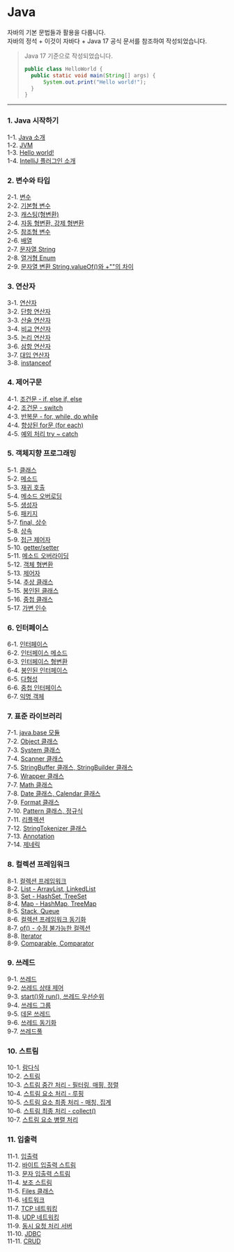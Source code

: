 # Java
자바의 기본 문법들과 활용을 다룹니다. <br/>
자바의 정석 + 이것이 자바다 + Java 17 공식 문서를 참조하여 작성되었습니다.

>Java 17 기준으로 작성되었습니다.
> ```java
> public class HelloWorld {
>   public static void main(String[] args) {
>       System.out.print("Hello world!");
>   }
> }
>```

<hr/>

### 1. Java 시작하기
1-1. [Java 소개](https://velog.io/@bami/Java-Java) <br/>
1-2. [JVM](https://velog.io/@bami/Java-JVM-%EC%9E%90%EB%B0%94-%EA%B0%80%EC%83%81-%EB%A8%B8%EC%8B%A0) <br/>
1-3. [Hello world!](https://velog.io/@bami/Java-Hello-world) <br/>
1-4. [IntelliJ 플러그인 소개](https://velog.io/@bami/IntelliJ-%ED%94%8C%EB%9F%AC%EA%B7%B8%EC%9D%B8) <br/>

### 2. 변수와 타입
2-1. [변수](https://velog.io/@bami/Java-%EB%B3%80%EC%88%98) <br/>
2-2. [기본형 변수](https://velog.io/@bami/Java-%EB%B3%80%EC%88%98-%ED%83%80%EC%9E%85-%EA%B8%B0%EB%B3%B8%ED%98%95) <br/>
2-3. [캐스팅(형변환)](https://velog.io/@bami/Java-%EC%BA%90%EC%8A%A4%ED%8C%85) <br/>
2-4. [자동 형변환, 강제 형변환](https://velog.io/@bami/Java-%EC%9E%90%EB%8F%99-%ED%98%95%EB%B3%80%ED%99%98-%EA%B0%95%EC%A0%9C-%ED%98%95%EB%B3%80%ED%99%98) <br/>
2-5. [참조형 변수](https://velog.io/@bami/Java-%EB%B3%80%EC%88%98-%ED%83%80%EC%9E%85-%EC%B0%B8%EC%A1%B0%ED%98%95) <br/>
2-6. [배열](https://velog.io/@bami/Java-%EB%B0%B0%EC%97%B4) <br/>
2-7. [문자열 String](https://velog.io/@bami/Java-%EB%AC%B8%EC%9E%90%EC%97%B4-%ED%83%80%EC%9E%85-String) <br/>
2-8. [열거형 Enum](https://velog.io/@bami/Java-%EC%97%B4%EA%B1%B0%ED%98%95-Enum) <br/>
2-9. [문자열 변환 String.valueOf()와 +""의 차이](https://velog.io/@bami/Java-String.valueOf%EC%99%80-%EC%9D%98-%EC%B0%A8%EC%9D%B4) <br/>

### 3. 연산자
3-1. [연산자](https://velog.io/@bami/Java-%EC%97%B0%EC%82%B0%EC%9E%90) <br/>
3-2. [단항 연산자](https://velog.io/@bami/Java-%EB%8B%A8%ED%95%AD-%EC%97%B0%EC%82%B0%EC%9E%90) <br/>
3-3. [산술 연산자](https://velog.io/@bami/Java-%EC%82%B0%EC%88%A0-%EC%97%B0%EC%82%B0%EC%9E%90) <br/>
3-4. [비교 연산자](https://velog.io/@bami/Java-%EB%B9%84%EA%B5%90-%EC%97%B0%EC%82%B0%EC%9E%90) <br/>
3-5. [논리 연산자](https://velog.io/@bami/Java-%EB%85%BC%EB%A6%AC-%EC%97%B0%EC%82%B0%EC%9E%90) <br/>
3-6. [삼항 연산자](https://velog.io/@bami/Java-%EC%82%BC%ED%95%AD-%EC%97%B0%EC%82%B0%EC%9E%90) <br/>
3-7. [대입 연산자](https://velog.io/@bami/Java-%EB%8C%80%EC%9E%85-%EC%97%B0%EC%82%B0%EC%9E%90) <br/>
3-8. [instanceof](https://velog.io/@bami/Java-instanceof-%EC%97%B0%EC%82%B0%EC%9E%90) <br/>

### 4. 제어구문
4-1. [조건문 - if, else if, else](https://velog.io/@bami/Java-%EC%A1%B0%EA%B1%B4%EB%AC%B8-if-elseif-else) <br/>
4-2. [조건문 - switch](https://velog.io/@bami/Java-%EC%A1%B0%EA%B1%B4%EB%AC%B8-switch) <br/>
4-3. [반복문 - for, while, do while](https://velog.io/@bami/Java-%EB%B0%98%EB%B3%B5%EB%AC%B8) <br/>
4-4. [향상된 for문 (for each)](https://velog.io/@bami/Java-%ED%96%A5%EC%83%81%EB%90%9C-for%EB%AC%B8-ke2utfee) <br/>
4-5. [예외 처리 try ~ catch](https://velog.io/@bami/Java-%EC%98%88%EC%99%B8%EC%B2%98%EB%A6%AC-try-catch) <br/>

### 5. 객체지향 프로그래밍
5-1. [클래스](https://velog.io/@bami/Java-%ED%81%B4%EB%9E%98%EC%8A%A4) <br/>
5-2. [메소드](https://velog.io/@bami/Java-%EB%A9%94%EC%86%8C%EB%93%9C) <br/>
5-3. [재귀 호출](https://velog.io/@bami/Java-%EC%9E%AC%EA%B7%80%ED%98%B8%EC%B6%9C) <br/>
5-4. [메소드 오버로딩](https://velog.io/@bami/Java-%EB%A9%94%EC%86%8C%EB%93%9C-%EC%98%A4%EB%B2%84%EB%A1%9C%EB%94%A9) <br/>
5-5. [생성자](https://velog.io/@bami/Java-%EC%83%9D%EC%84%B1%EC%9E%90) <br/>
5-6. [패키지](https://velog.io/@bami/Java-%ED%8C%A8%ED%82%A4%EC%A7%80) <br/>
5-7. [final, 상수](https://velog.io/@bami/Java-final%EA%B3%BC-%EC%83%81%EC%88%98) <br/>
5-8. [상속](https://velog.io/@bami/Java-%EC%83%81%EC%86%8D) <br/>
5-9. [접근 제어자](https://velog.io/@bami/Java-%EC%A0%91%EA%B7%BC-%EC%A0%9C%EC%96%B4%EC%9E%90) <br/>
5-10. [getter/setter](https://velog.io/@bami/Java-getter-setter) <br/>
5-11. [메소드 오버라이딩](https://velog.io/@bami/Java-%EB%A9%94%EC%86%8C%EB%93%9C-%EC%98%A4%EB%B2%84%EB%9D%BC%EC%9D%B4%EB%94%A9) <br/>
5-12. [객체 형변환](https://velog.io/@bami/Java-%EA%B0%9D%EC%B2%B4-%ED%98%95%EB%B3%80%ED%99%98) <br/>
5-13. [제어자](https://velog.io/@bami/Java-%EC%A0%9C%EC%96%B4%EC%9E%90-Modifier) <br/>
5-14. [추상 클래스](https://velog.io/@bami/Java-%EC%B6%94%EC%83%81%ED%81%B4%EB%9E%98%EC%8A%A4-knha0cye) <br/>
5-15. [봉인된 클래스](https://velog.io/@bami/Java-%EB%B4%89%EC%9D%B8%EB%90%9C-%ED%81%B4%EB%9E%98%EC%8A%A4) <br/>
5-16. [중첩 클래스](https://velog.io/@bami/Java-%EC%A4%91%EC%B2%A9-%ED%81%B4%EB%9E%98%EC%8A%A4) <br/>
5-17. [가변 인수](https://velog.io/@bami/Java-%EA%B0%80%EB%B3%80%EC%9D%B8t%EC%88%98-Varargs) <br/>

### 6. 인터페이스
6-1. [인터페이스](https://velog.io/@bami/Java-%EC%9D%B8%ED%84%B0%ED%8E%98%EC%9D%B4%EC%8A%A4) <br/>
6-2. [인터페이스 메소드](https://velog.io/@bami/Java-%EC%9D%B8%ED%84%B0%ED%8E%98%EC%9D%B4%EC%8A%A4-%EB%A9%94%EC%86%8C%EB%93%9C) <br/>
6-3. [인터페이스 형변환](https://velog.io/@bami/Java-%EC%9D%B8%ED%84%B0%ED%8E%98%EC%9D%B4%EC%8A%A4-%ED%83%80%EC%9E%85-%EB%B3%80%ED%99%98) <br/>
6-4. [봉인된 인터페이스](https://velog.io/@bami/Java-%EB%B4%89%EC%9D%B8%EB%90%9C-%EC%9D%B8%ED%84%B0%ED%8E%98%EC%9D%B4%EC%8A%A4) <br/>
6-5. [다형성](https://velog.io/@bami/Java-%EB%8B%A4%ED%98%95%EC%84%B1) <br/>
6-6. [중첩 인터페이스](https://velog.io/@bami/Java-%EC%A4%91%EC%B2%A9-%EC%9D%B8%ED%84%B0%ED%8E%98%EC%9D%B4%EC%8A%A4) <br/>
6-7. [익명 객체](https://velog.io/@bami/Java-%EC%9D%B5%EB%AA%85-%EA%B0%9D%EC%B2%B4) <br/>

### 7. 표준 라이브러리
7-1. [java.base 모듈](https://velog.io/@bami/Java-java.base-module) <br/>
7-2. [Object 클래스](https://velog.io/@bami/Java-Object-%ED%81%B4%EB%9E%98%EC%8A%A4) <br/>
7-3. [System 클래스](https://velog.io/@bami/Java-System-%ED%81%B4%EB%9E%98%EC%8A%A4) <br/>
7-4. [Scanner 클래스](https://velog.io/@bami/Java-%EC%BD%98%EC%86%94%EC%97%90%EC%84%9C-%EB%8D%B0%EC%9D%B4%ED%84%B0-%EC%9E%85%EB%A0%A5%ED%95%98%EA%B8%B0) <br/>
7-5. [StringBuffer 클래스, StringBuilder 클래스](https://velog.io/@bami/Java-StringBufferStringBuilder-%ED%81%B4%EB%9E%98%EC%8A%A4) <br/>
7-6. [Wrapper 클래스](https://velog.io/@bami/Java-Wrapper-%ED%81%B4%EB%9E%98%EC%8A%A4) <br/>
7-7. [Math 클래스](https://velog.io/@bami/Java-Math-%ED%81%B4%EB%9E%98%EC%8A%A4) <br/>
7-8. [Date 클래스, Calendar 클래스](https://velog.io/@bami/Java-Date-%ED%81%B4%EB%9E%98%EC%8A%A4-Calendar-%ED%81%B4%EB%9E%98%EC%8A%A4) <br/>
7-9. [Format 클래스](https://velog.io/@bami/Java-Format-%ED%81%B4%EB%9E%98%EC%8A%A4) <br/>
7-10. [Pattern 클래스, 정규식](https://velog.io/@bami/Java-%EC%A0%95%EA%B7%9C-%ED%91%9C%ED%98%84%EC%8B%9D%EA%B3%BC-Pattern-%ED%81%B4%EB%9E%98%EC%8A%A4) <br/>
7-11. [리플렉션](https://velog.io/@bami/Java-%EB%A6%AC%ED%94%8C%EB%A0%89%EC%85%98) <br/>
7-12. [StringTokenizer 클래스](https://velog.io/@bami/Java-StringTokenizer-%ED%81%B4%EB%9E%98%EC%8A%A4) <br/>
7-13. [Annotation](https://velog.io/@bami/Java-Annotation) <br/>
7-14. [제네릭](https://velog.io/@bami/Java-%EC%A0%9C%EB%84%A4%EB%A6%AD) <br/>

### 8. 컬렉션 프레임워크
8-1. [컬렉션 프레임워크](https://velog.io/@bami/Java-%EC%BB%AC%EB%A0%89%EC%85%98-%ED%94%84%EB%A0%88%EC%9E%84%EC%9B%8C%ED%81%AC) <br/>
8-2. [List - ArrayList, LinkedList](https://velog.io/@bami/Java-List-%EC%BB%AC%EB%A0%89%EC%85%98-ArrayList-LinkedList) <br/>
8-3. [Set - HashSet, TreeSet](https://velog.io/@bami/Java-Set-%EC%BB%AC%EB%A0%89%EC%85%98-HashSet-TreeSet) <br/>
8-4. [Map - HashMap, TreeMap](https://velog.io/@bami/Java-Map-%EC%BB%AC%EB%A0%89%EC%85%98-HashMap-TreeMap) <br/>
8-5. [Stack, Queue](https://velog.io/@bami/Java-Stack-Queue) <br/>
8-6. [컬렉션 프레임워크 동기화](https://velog.io/@bami/Java-%EC%BB%AC%EB%A0%89%EC%85%98-%ED%94%84%EB%A0%88%EC%9E%84%EC%9B%8C%ED%81%AC-%EB%8F%99%EA%B8%B0%ED%99%94) <br/>
8-7. [of() - 수정 불가능한 컬렉션](https://velog.io/@bami/Java-%EC%88%98%EC%A0%95-%EB%B6%88%EA%B0%80%EB%8A%A5%ED%95%9C-%EC%BB%AC%EB%A0%89%EC%85%98-of) <br/>
8-8. [Iterator](https://velog.io/@bami/Java-Iterator) <br/>
8-9. [Comparable, Comparator](https://velog.io/@bami/Java-Comparable%EA%B3%BC-Comparator) <br/>

### 9. 쓰레드
9-1. [쓰레드](https://velog.io/@bami/Java-%EC%93%B0%EB%A0%88%EB%93%9C-Thread) <br/>
9-2. [쓰레드 상태 제어](https://velog.io/@bami/Java-%EC%93%B0%EB%A0%88%EB%93%9C-Thread-2) <br/>
9-3. [start()와 run(), 쓰레드 우선순위](https://velog.io/@bami/Java-%EC%93%B0%EB%A0%88%EB%93%9C-Thread-3-start%EC%99%80-run-%EC%93%B0%EB%A0%88%EB%93%9C-%EC%9A%B0%EC%84%A0%EC%88%9C%EC%9C%84) <br/>
9-4. [쓰레드 그룹](https://velog.io/@bami/Java-%EC%93%B0%EB%A0%88%EB%93%9C-Thread-4-%EC%93%B0%EB%A0%88%EB%93%9C-%EA%B7%B8%EB%A3%B9) <br/>
9-5. [데몬 쓰레드](https://velog.io/@bami/Java-%EB%8D%B0%EB%AA%AC-%EC%93%B0%EB%A0%88%EB%93%9C) <br/>
9-6. [쓰레드 동기화](https://velog.io/@bami/Java-%EC%93%B0%EB%A0%88%EB%93%9C%EC%9D%98-%EB%8F%99%EA%B8%B0%ED%99%94) <br/>
9-7. [쓰레드풀](https://velog.io/@bami/Java-%EC%93%B0%EB%A0%88%EB%93%9C%ED%92%80) <br/>

### 10. 스트림
10-1. [람다식](https://velog.io/@bami/Java-%EB%9E%8C%EB%8B%A4%EC%8B%9D) <br/>
10-2. [스트림](https://velog.io/@bami/Java-%EC%8A%A4%ED%8A%B8%EB%A6%BC-Stream) <br/>
10-3. [스트림 중간 처리 - 필터링, 매핑, 정렬](https://velog.io/@bami/Java-%EC%8A%A4%ED%8A%B8%EB%A6%BC-%EC%A4%91%EA%B0%84-%EC%B2%98%EB%A6%AC-%ED%95%84%ED%84%B0%EB%A7%81-%EB%A7%A4%ED%95%91-%EC%A0%95%EB%A0%AC-%EB%A3%A8%ED%95%91) <br/>
10-4. [스트림 요소 처리 - 루핑](https://velog.io/@bami/Java-%EC%8A%A4%ED%8A%B8%EB%A6%BC-%EC%9A%94%EC%86%8C-%EC%B2%98%EB%A6%AC-%EB%A3%A8%ED%95%91) <br/>
10-5. [스트림 요소 최종 처리 - 매칭, 집계](https://velog.io/@bami/Java-%EC%9A%94%EC%86%8C-%EC%B5%9C%EC%A2%85-%EC%B2%98%EB%A6%AC-%EB%A7%A4%EC%B9%AD-%EC%A7%91%EA%B3%84) <br/>
10-6. [스트림 최종 처리 - collect()](https://velog.io/@bami/Java-%EC%8A%A4%ED%8A%B8%EB%A6%BC-%EC%B5%9C%EC%A2%85-%EC%B2%98%EB%A6%AC-%EC%9A%94%EC%86%8C-%EC%88%98%EC%A7%91-collect) <br/>
10-7. [스트림 요소 병렬 처리](https://velog.io/@bami/Java-%EC%8A%A4%ED%8A%B8%EB%A6%BC-%EC%9A%94%EC%86%8C-%EB%B3%91%EB%A0%AC-%EC%B2%98%EB%A6%AC) <br/>

### 11. 입출력
11-1. [입출력](https://velog.io/@bami/Java-%EC%9E%85%EC%B6%9C%EB%A0%A5) <br/>
11-2. [바이트 입출력 스트림](https://velog.io/@bami/Java-%EB%B0%94%EC%9D%B4%ED%8A%B8-%EC%9E%85%EC%B6%9C%EB%A0%A5-%EC%8A%A4%ED%8A%B8%EB%A6%BC) <br/>
11-3. [문자 입출력 스트림](https://velog.io/@bami/Java-%EB%AC%B8%EC%9E%90-%EC%9E%85%EC%B6%9C%EB%A0%A5-%EC%8A%A4%ED%8A%B8%EB%A6%BC) <br/>
11-4. [보조 스트림](https://velog.io/@bami/Java-%EB%B3%B4%EC%A1%B0-%EC%8A%A4%ED%8A%B8%EB%A6%BC) <br/>
11-5. [Files 클래스](https://velog.io/@bami/Java-Files-%ED%81%B4%EB%9E%98%EC%8A%A4) <br/>
11-6. [네트워크](https://velog.io/@bami/Java-%EB%84%A4%ED%8A%B8%EC%9B%8C%ED%81%AC-%EA%B8%B0%EC%B4%88-sohyvja7) <br/>
11-7. [TCP 네트워킹](https://velog.io/@bami/JAVA-TCP-%EB%84%A4%ED%8A%B8%EC%9B%8C%ED%82%B9) <br/>
11-8. [UDP 네트워킹](https://velog.io/@bami/Java-UDP-%EB%84%A4%ED%8A%B8%EC%9B%8C%ED%82%B9) <br/>
11-9. [동시 요청 처리 서버](https://velog.io/@bami/Java-%EB%8F%99%EC%8B%9C-%EC%9A%94%EC%B2%AD-%EC%B2%98%EB%A6%AC-%EC%84%9C%EB%B2%84) <br/>
11-10. [JDBC](https://velog.io/@bami/Java-JDBC) <br/>
11-11. [CRUD](https://velog.io/@bami/Java-JDBC-CRUD) <br/>